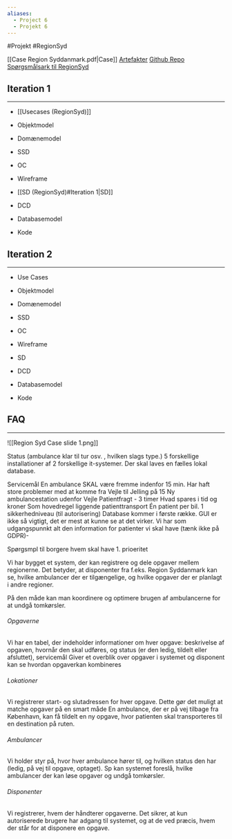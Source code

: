 ```yaml
---
aliases:
  - Project 6
  - Projekt 6
---
```

#Projekt #RegionSyd 

[[Case Region Syddanmark.pdf|Case]]
[Artefakter](https://app.diagrams.net/#Wb!2ZvumUSy5kaTxX9DdntarkwBS9uu9EFMqt0PTZeH00WpAHjXfAitRIPCBFyVKFFi%2F01U5PXUQJ6O66XGMNIYVDLXONPY2IHHQG7#%7B%22pageId%22%3A%226lMOiL2-R7PofHDYw2A0%22%7D)
[Github Repo](https://github.com/Team-6-UCL-datamatiker/RegionSyd)
[Spørgsmålsark til RegionSyd](https://365ucl.sharepoint.com/:w:/r/sites/datamatiker-online-dmoof24-amg/_layouts/15/Doc.aspx?sourcedoc=%7BC99D3C7B-2186-449F-8C37-7852CB54292D%7D&file=Region%20Syd%20Sp%25u00f8rgsm%25u00e5l-Svar.docx&action=default&mobileredirect=true)
## Iteration 1
---
- [[Usecases (RegionSyd)]]
- Objektmodel
- Domænemodel
- SSD
- OC
- Wireframe

- [[SD (RegionSyd)#Iteration 1|SD]]
- DCD
- Databasemodel
- Kode

## Iteration 2
---
- Use Cases
- Objektmodel
- Domænemodel
- SSD
- OC
- Wireframe

- SD
- DCD
- Databasemodel
- Kode

## FAQ
---
![[Region Syd Case slide 1.png]]

Status (ambulance klar til tur osv. , hvilken slags type.)
5 forskellige installationer af 2 forskellige it-systemer. Der skal laves en fælles lokal database. 

Servicemål
En ambulance SKAL være fremme indenfor 15 min.
Har haft store problemer med at komme fra Vejle til Jelling på 15
Ny ambulancestation udenfor Vejle
Patientfragt - 3 timer
Hvad spares i tid og kroner
Som hovedregel liggende patienttransport
Én patient per bil. 
1 sikkerhedniveau (til autorisering)
Database kommer i første række. GUI er ikke så vigtigt, det er mest at kunne se at det virker.
Vi har som udgangspunnkt alt den information for patienter vi skal have (tænk ikke på GDPR)-

Spørgsmpl til borgere hvem skal have 1. prioeritet



Vi har bygget et system, der kan registrere og dele opgaver mellem regionerne. 
Det betyder, at disponenter fra f.eks. Region Syddanmark kan se, hvilke ambulancer der er tilgængelige, og hvilke opgaver der er planlagt i andre regioner. 

På den måde kan man koordinere og optimere brugen af ambulancerne for at undgå tomkørsler.

###### Opgaverne
Vi har en tabel, der indeholder informationer om hver opgave: beskrivelse af opgaven, hvornår den skal udføres, og status (er den ledig, tildelt eller afsluttet), servicemål
Giver et overblik over opgaver i systemet og disponent kan se hvordan opgaverkan kombineres


 ###### Lokationer
Vi registrerer start- og slutadressen for hver opgave. 
Dette gør det muligt at matche opgaver på en smart måde 
En ambulance, der er på vej tilbage fra København, kan få tildelt en ny opgave, hvor patienten skal transporteres til en destination på ruten.
  
###### Ambulancer
Vi holder styr på, hvor hver ambulance hører til, og hvilken status den har (ledig, på vej til opgave, optaget). 
Sp kan systemet foreslå, hvilke ambulancer der kan løse opgaver og undgå tomkørsler.

###### Disponenter
Vi registrerer, hvem der håndterer opgaverne. 
Det sikrer, at kun autoriserede brugere har adgang til systemet, og at de ved præcis, hvem der står for at disponere en opgave.